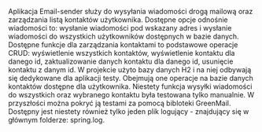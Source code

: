 Aplikacja Email-sender służy do wysyłania wiadomości drogą mailową oraz zarządzania listą kontaktów użytkownika.
Dostępne opcje odnośnie wiadomości to: wysłanie wiadomości pod wskazany adres i wysłanie wiadomości do wszystkich użytkowników dostępnych w bazie danych.
Dostępne funkcje dla zarządzania kontaktami to podstawowe operacje CRUD: wyświetlenie wszystkich kontaktów, wyświetlenie kontaktu dla danego id, zaktualizowanie danych kontaktu dla danego id, usunięcie kontaktu z danym id.
W projekcie użyto bazy danych H2 i na niej odbywają się dedykowane dla aplikacji testy. Obejmują one operacje na bazie danych kontaktów dostępne dla użytkownika. Niestety funkcja wysyłki wiadomości do wszystkich oraz wybranego kontaktu była testowana tylko manualnie. W przyszłości można pokryć ją testami za pomocą bibloteki GreenMail. Dostępny jest niestety również tylko jeden plik logujący - znajdujący się w głównym folderze: spring.log.
